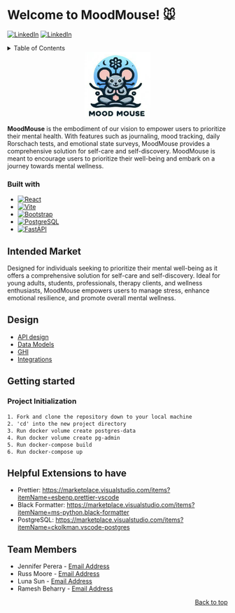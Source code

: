 <a id="readme-top"></a>

# Welcome to MoodMouse! 🐭
[![LinkedIn][linkedin-shield]][linkedin-jenn]
[![LinkedIn][linkedin-shield]][linkedin-russ]

<details>
  <summary>Table of Contents</summary>
  <ol>
    <li><a href="#getting-started">Getting Started</a></li>
    <li><a href="#built-with">Built with</a></li>
    <li><a href="#design">Design</a></li>
    <li><a href="#team-members">Contact</a></li>
  </ol>
</details>


<div align="center">
    <img src="ghi/images/MoodMouse Logo.png" alt="Logo" width="150" height="150">
</div>


**MoodMouse** is the embodiment of our vision to empower users to prioritize their mental health. With features such as journaling, mood tracking, daily Rorschach tests, and emotional state surveys, MoodMouse provides a comprehensive solution for self-care and self-discovery. MoodMouse is meant to encourage users to prioritize their well-being and embark on a journey towards mental wellness.



### Built with

* [![React][React.js]][React-url]
* [![Vite][Vite.js]][Vite-url]
* [![Bootstrap][Bootstrap.com]][Bootstrap-url]
* [![PostgreSQL][PostgreSQL.com]][PostgreSQL-url]
* [![FastAPI][FastAPI.com]][FastAPI-url]


## Intended Market

Designed for individuals seeking to prioritize their mental well-being as it offers a comprehensive solution for self-care and self-discovery. Ideal for young adults, students, professionals, therapy clients, and wellness enthusiasts, MoodMouse empowers users to manage stress, enhance emotional resilience, and promote overall mental wellness.

## Design
- [API design](docs/apis.md)
- [Data Models](docs/data-model.md)
- [GHI](docs/ghi.md)
- [Integrations](docs/integrations.md)


## Getting started

### Project Initialization

```
1. Fork and clone the repository down to your local machine
2. 'cd' into the new project directory
3. Run docker volume create postgres-data
4. Run docker volume create pg-admin
5. Run docker-compose build
6. Run docker-compose up
```


## Helpful Extensions to have

-   Prettier: <https://marketplace.visualstudio.com/items?itemName=esbenp.prettier-vscode>
-   Black Formatter: <https://marketplace.visualstudio.com/items?itemName=ms-python.black-formatter>
-   PostgreSQL: https://marketplace.visualstudio.com/items?itemName=ckolkman.vscode-postgres




## Team Members

- Jennifer Perera - [Email Address](jenniferperera12@gmail.com)
- Russ Moore - [Email Address](jenniferperera12@gmail.com)
- Luna Sun - [Email Address](jenniferperera12@gmail.com)
- Ramesh Beharry - [Email Address](jenniferperera12@gmail.com)



<p align="right"><a href="#readme-top">Back to top</a></p>


[linkedin-shield]: https://img.shields.io/badge/-LinkedIn-black.svg?style=for-the-badge&logo=linkedin&colorB=555
[linkedin-jenn]: https://www.linkedin.com/in/jenn1ferperera/
[linkedin-russ]: https://www.linkedin.com/in/russell-c-moore/



[React.js]: https://img.shields.io/badge/React-20232A?style=for-the-badge&logo=react&logoColor=61DAFB
[React-url]: https://react.dev/learn
[Vite.js]: https://img.shields.io/badge/Vite.js-35495E?style=for-the-badge&logo=vuedotjs&logoColor=800080
[Vite-url]: https://vitejs.dev/guide/why.html
[Bootstrap.com]: https://img.shields.io/badge/Bootstrap-563D7C?style=for-the-badge&logo=bootstrap&logoColor=white
[Bootstrap-url]: https://getbootstrap.com/docs/5.3/getting-started/introduction/
[PostgreSQL.com]:https://img.shields.io/badge/PostgreSQL-35495E?style=for-the-badge&color=lightblue
[PostgreSQL-url]: https://www.postgresql.org/docs/current/intro-whatis.html
[FastAPI.com]: https://img.shields.io/badge/FASTAPI-35495E?style=for-the-badge&color=lightgreen
[FastAPI-url]: https://fastapi.tiangolo.com/features/

